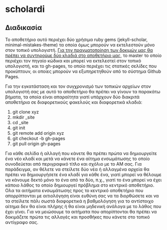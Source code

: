 # scholardi


## Διαδικασία

Το αποθετήριο αυτό περιέχει δύο χρήσιμα ruby gems (jekyll-scholar, minimal-mistakes-theme) τα οποία όμως μπορούν να εκτελεστούν μόνο στον τοπικό υπολογιστή. [Για την πραγματοποίηση των δοκιμών μας θα πρέπει να συντηρούμε δύο κλαδιά στο αποθετήριο μας](https://stackoverflow.com/questions/28249255/how-do-i-configure-github-to-use-non-supported-jekyll-site-plugins/28252200#28252200), το master το οποίο περιέχει τον πηγαίο κώδικα και μπορεί να εκτελεστεί στον τοπικό υπολογιστή, και το gh-pages, το οποίο περιέχει τις στατικές σελίδες που προκύπτουν, οι οποίες μπορούν να εξυπηρετηθούν από το σύστημα Github Pages.

Για την εγκατάσταση και τον συγχρονισμό των τοπικών αρχείων στον υπολογιστή σας με αυτό το αποθετήριο θα πρέπει να γίνουν τα παρακάτω βήματα, τα οποία είναι απαραίτητα γιατί υπάρχουν δύο διακριτά αποθετήρια σε διαφορετικούς φακελούς και διαφορετικά κλαδιά:

1. git clone xyz
2. mkdir _site
3. cd _site
4. git init
5. git remote add origin xyz
6. git checkout -b gh-pages
7. git pull origin gh-pages

Για κάθε σελίδα ή αλλαγή που κάνετε θα πρέπει πρώτα να δημιουργείτε ένα νέο κλαδί και μετά να κάνετε ένα αίτημα ενσωμάτωσης το οποίο συνοδεύεται από περιγραφικό τίτλο και σχόλιο με το ΑΜ σας. Για παράδειγμα, αν θέλετε να στείλετε δύο νέα ή αλλαγμένα αρχεία θα πρέπει να δημιουργήσετε ένα κλαδί για κάθε ένα, γιατί μπορεί να θέλουμε να κάνουμε δεκτό μόνο το ένα από τα δύο, π.χ., γιατί το ένα μπορεί να έχει κάποιο λάθος το οποίο δημιουργεί πρόβλημα στο κεντρικό αποθετήριο. Ολα τα αιτήματα ενσωμάτωσης προς το κεντρικό αποθετήριο που απορρίπτονται με αιτιολόγηση είναι ευθύνη σας να τα διορθώσετε και να τα στείλετε πάλι σωστά διαφορετικά η βαθμολόγηση για το αντίστοιχο αίτημα δεν θα είναι πλήρης ή θα είναι μηδενική ανάλογα με το λάθος που έχει γίνει. Για να μειώσουμε τα αιτήματα που απορίπτονται θα πρέπει να δοκιμάζετε πρώτα τις αλλαγές και προσθήκες που κάνετε στο τοπικό αντίγραφο σας.
